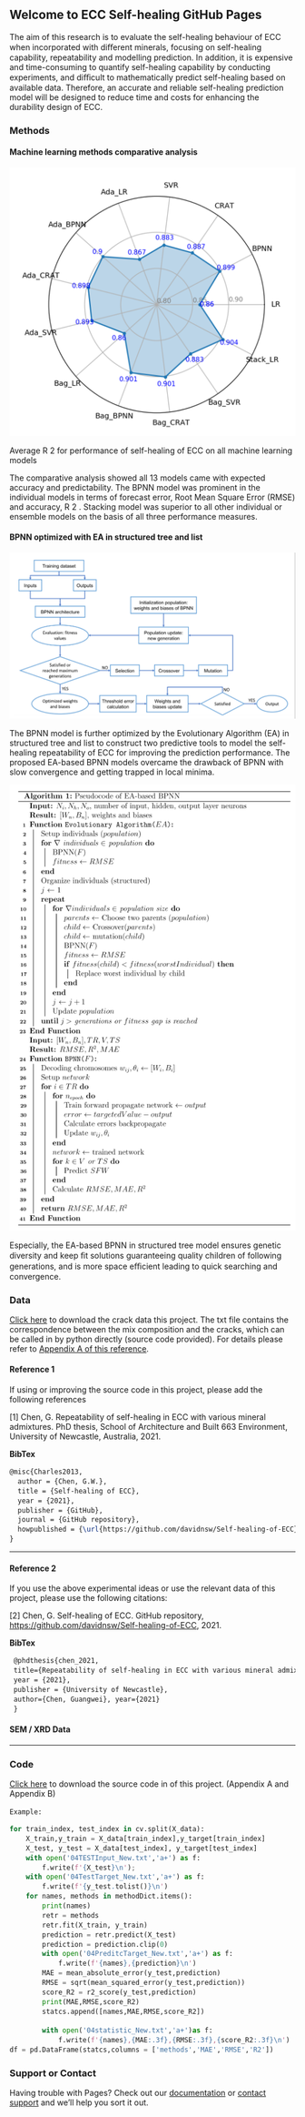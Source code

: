 ## Welcome to ECC Self-healing GitHub Pages

The aim of this research is to evaluate the self-healing behaviour of ECC when incorporated with diﬀerent minerals, focusing on self-healing capability, repeatability and modelling prediction. In addition, it is expensive and time-consuming to quantify self-healing capability by conducting experiments, and diﬃcult to mathematically predict self-healing based on available data.  Therefore, an accurate and reliable self-healing prediction model will be designed to reduce time and costs for enhancing the durability design of ECC.

### Methods

#### Machine learning methods comparative analysis

![image-20220321043910940](https://raw.githubusercontent.com/davidnsw/2020images/1a34dc602c2c8e89389af373aad3812bc3e2eea1/Rsqure.png)

Average R 2 for performance of self-healing of ECC on all machine learning models

The comparative analysis showed all 13 models came with expected accuracy and predictability. The BPNN model was prominent in the individual models in terms of forecast error, Root Mean Square Error (RMSE) and accuracy, R 2 .  Stacking model was superior to all other individual or ensemble models on the basis of all three performance measures.



#### BPNN optimized with EA in structured tree and list

![](https://raw.githubusercontent.com/davidnsw/2020images/master/BPNN%20Chematic%20EC.png)

The BPNN model is further optimized by the Evolutionary Algorithm (EA) in structured tree and list to construct two predictive tools to model the self-healing repeatability of ECC for improving the prediction performance.  The proposed EA-based BPNN models overcame the drawback of BPNN with slow convergence and getting trapped in local minima.

![](https://raw.githubusercontent.com/davidnsw/2020images/master/EA-BPNN.png)

Especially, the EA-based BPNN in structured tree model ensures genetic diversity and keep ﬁt solutions guaranteeing quality children of following generations, and is more space eﬃcient leading to quick searching and convergence. 

### Data

[Click here](https://github.com/davidnsw/Self-healing-of-ECC/blob/634cb4597fe66e291a79affb4fa31843f78ce682/Crack.txt) to download the crack data this project. The txt file contains the correspondence between the mix composition and the cracks, which can be called in by python directly (source code provided). For details please refer to [Appendix A of this reference](https://github.com/davidnsw/Self-healing-of-ECC/blob/634cb4597fe66e291a79affb4fa31843f78ce682/Main.pdf).

#### Reference 1

If using or improving the source code in this project, please add the following references

[1] Chen, G. Repeatability of self-healing in ECC with various mineral admixtures. PhD thesis, School of Architecture and Built 663
Environment, University of Newcastle, Australia, 2021. 

**BibTex**

```latex
@misc{Charles2013,
  author = {Chen, G.W.},
  title = {Self-healing of ECC},
  year = {2021},
  publisher = {GitHub},
  journal = {GitHub repository},
  howpublished = {\url{https://github.com/davidnsw/Self-healing-of-ECC}},
}
```

---

#### Reference 2

If you use the above experimental ideas or use the relevant data of this project, please use the following citations:

[2] Chen, G. Self-healing of ECC. GitHub repository, https://github.com/davidnsw/Self-healing-of-ECC, 2021. 

**BibTex**

```latex
 @phdthesis{chen_2021, 
 title={Repeatability of self-healing in ECC with various mineral admixtures}, 
 year = {2021},
 publisher = {University of Newcastle},
 author={Chen, Guangwei}, year={2021}
 } 
```

#### SEM / XRD Data

---

### Code

[Click here](https://github.com/davidnsw/Self-healing-of-ECC/raw/634cb4597fe66e291a79affb4fa31843f78ce682/Main.pdf) to download the source code in of this project. (Appendix A and Appendix B)

`Example:`

```python
for train_index, test_index in cv.split(X_data):
    X_train,y_train = X_data[train_index],y_target[train_index]
    X_test, y_test = X_data[test_index], y_target[test_index]
    with open('04TESTInput_New.txt','a+') as f:
        f.write(f'{X_test}\n');
    with open('04TestTarget_New.txt','a+') as f:
        f.write(f'{y_test.tolist()}\n')
    for names, methods in methodDict.items():
        print(names)
        retr = methods
        retr.fit(X_train, y_train)
        prediction = retr.predict(X_test)
        prediction = prediction.clip(0)
        with open('04PreditcTarget_New.txt','a+') as f:
            f.write(f'{names},{prediction}\n')
        MAE = mean_absolute_error(y_test,prediction)
        RMSE = sqrt(mean_squared_error(y_test,prediction))
        score_R2 = r2_score(y_test,prediction)
        print(MAE,RMSE,score_R2)
        statcs.append([names,MAE,RMSE,score_R2])

        with open('04statistic_New.txt','a+')as f:
            f.write(f'{names},{MAE:.3f},{RMSE:.3f},{score_R2:.3f}\n')
df = pd.DataFrame(statcs,columns = ['methods','MAE','RMSE','R2'])
```



### Support or Contact

Having trouble with Pages? Check out our [documentation](https://docs.github.com/categories/github-pages-basics/) or [contact support](https://davidnsw.wufoo.com/forms/leave-a-message-to-david-chen/) and we’ll help you sort it out.
